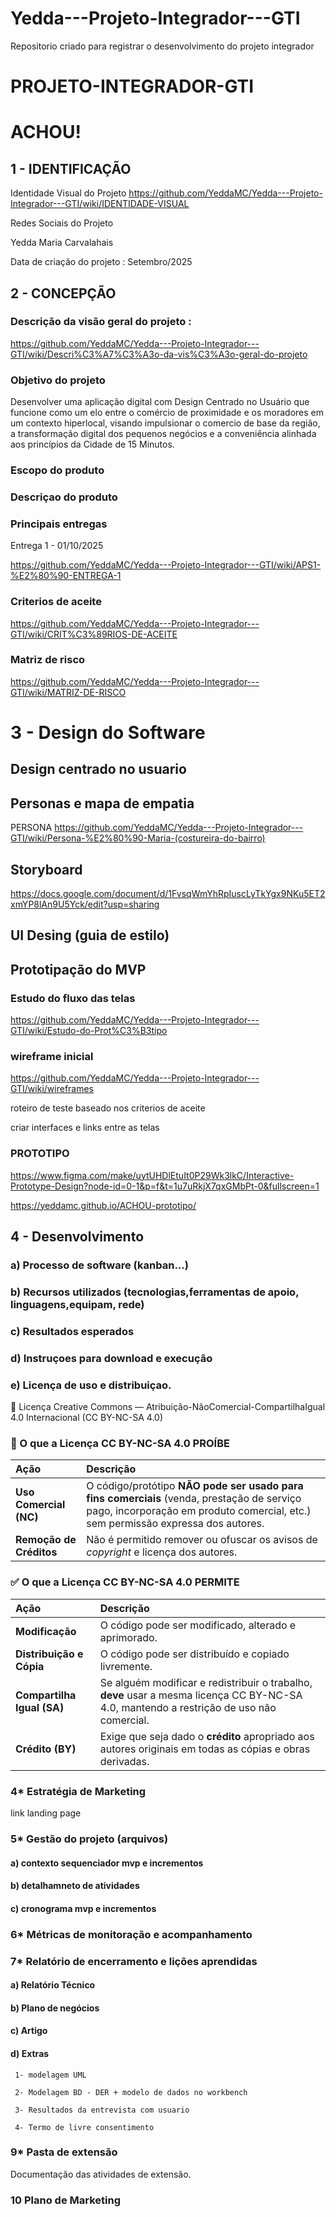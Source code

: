 # Yedda---Projeto-Integrador---GTI
Repositorio criado para registrar o desenvolvimento do projeto integrador

# PROJETO-INTEGRADOR-GTI
# ACHOU!
## 1 - IDENTIFICAÇÃO

Identidade Visual do Projeto
https://github.com/YeddaMC/Yedda---Projeto-Integrador---GTI/wiki/IDENTIDADE-VISUAL


Redes Sociais do Projeto


Yedda Maria Carvalahais

Data de criação do projeto : Setembro/2025

## 2 - CONCEPÇÃO

### Descrição da visão geral do projeto :

https://github.com/YeddaMC/Yedda---Projeto-Integrador---GTI/wiki/Descri%C3%A7%C3%A3o-da-vis%C3%A3o-geral-do-projeto

### Objetivo do projeto

Desenvolver uma aplicação digital com Design Centrado no Usuário que funcione como um elo entre o comércio de proximidade e os moradores em um contexto hiperlocal, visando impulsionar o comercio de base da região, a transformação digital dos pequenos negócios e a conveniência alinhada aos princípios da Cidade de 15 Minutos.

### Escopo do produto

### Descriçao do produto

### Principais entregas
Entrega 1 - 01/10/2025

https://github.com/YeddaMC/Yedda---Projeto-Integrador---GTI/wiki/APS1-%E2%80%90-ENTREGA-1


### Criterios de aceite
https://github.com/YeddaMC/Yedda---Projeto-Integrador---GTI/wiki/CRIT%C3%89RIOS-DE-ACEITE


### Matriz de risco

https://github.com/YeddaMC/Yedda---Projeto-Integrador---GTI/wiki/MATRIZ-DE-RISCO

# 3 - Design do Software

## Design centrado no usuario

## Personas e mapa de empatia

PERSONA 
https://github.com/YeddaMC/Yedda---Projeto-Integrador---GTI/wiki/Persona-%E2%80%90-Maria-(costureira-do-bairro)



## Storyboard
https://docs.google.com/document/d/1FvsqWmYhRpIuscLyTkYgx9NKu5ET2xmYP8lAn9U5Yck/edit?usp=sharing

## UI Desing (guia de estilo)

## Prototipação do MVP 

### Estudo do fluxo das telas

https://github.com/YeddaMC/Yedda---Projeto-Integrador---GTI/wiki/Estudo-do-Prot%C3%B3tipo

### wireframe inicial

https://github.com/YeddaMC/Yedda---Projeto-Integrador---GTI/wiki/wireframes

roteiro de teste baseado nos criterios de aceite

criar interfaces e links entre as telas

### PROTOTIPO

https://www.figma.com/make/uytUHDlEtuIt0P29Wk3lkC/Interactive-Prototype-Design?node-id=0-1&p=f&t=1u7uRkjX7qxGMbPt-0&fullscreen=1



https://yeddamc.github.io/ACHOU-prototipo/



## 4 - Desenvolvimento

### a) Processo de software (kanban...)

### b) Recursos utilizados (tecnologias,ferramentas de apoio, linguagens,equipam, rede)

### c) Resultados esperados

### d) Instruçoes para download e execução

### e) Licença de uso e distribuiçao.


🌟 Licença Creative Commons — Atribuição-NãoComercial-CompartilhaIgual 4.0 Internacional (CC BY-NC-SA 4.0)


### 🛑 O que a Licença CC BY-NC-SA 4.0 PROÍBE

| Ação | Descrição |
| :--- | :--- |
| **Uso Comercial (NC)** | O código/protótipo **NÃO pode ser usado para fins comerciais** (venda, prestação de serviço pago, incorporação em produto comercial, etc.) sem permissão expressa dos autores. |
| **Remoção de Créditos** | Não é permitido remover ou ofuscar os avisos de *copyright* e licença dos autores. |

### ✅ O que a Licença CC BY-NC-SA 4.0 PERMITE 

| Ação | Descrição |
| :--- | :--- |
| **Modificação** | O código pode ser modificado, alterado e aprimorado. |
| **Distribuição e Cópia** | O código pode ser distribuído e copiado livremente. |
| **Compartilha Igual (SA)** | Se alguém modificar e redistribuir o trabalho, **deve** usar a mesma licença CC BY-NC-SA 4.0, mantendo a restrição de uso não comercial. |
| **Crédito (BY)** | Exige que seja dado o **crédito** apropriado aos autores originais em todas as cópias e obras derivadas. |

### 4* Estratégia de Marketing

link landing page

### 5* Gestão do projeto (arquivos)

#### a) contexto sequenciador mvp e incrementos

#### b) detalhamneto de atividades

#### c) cronograma mvp e incrementos

### 6* Métricas de monitoração e acompanhamento

### 7* Relatório de encerramento e lições aprendidas

#### a) Relatório Técnico

#### b) Plano de negócios

#### c) Artigo

#### d) Extras

     1- modelagem UML

     2- Modelagem BD - DER + modelo de dados no workbench

     3- Resultados da entrevista com usuario

     4- Termo de livre consentimento

### 9* Pasta de extensão

Documentação das atividades de extensão.

### 10 Plano de Marketing







